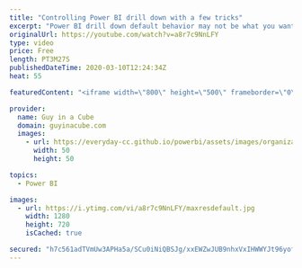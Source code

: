 ```yaml
---
title: "Controlling Power BI drill down with a few tricks"
excerpt: "Power BI drill down default behavior may not be what you want. Patrick shows you a few tricks to control the way it behaves.  📢 Become a member: https://guyinacu.be/membership   *******************  Want to take your Power BI skills to the next level? We have training courses available to help you with"
originalUrl: https://youtube.com/watch?v=a8r7c9NnLFY
type: video
price: Free
length: PT3M27S
publishedDateTime: 2020-03-10T12:24:34Z
heat: 55

featuredContent: "<iframe width=\"800\" height=\"500\" frameborder=\"0\" src=\"https://www.youtube.com/embed/a8r7c9NnLFY\" allow=\"accelerometer; autoplay; encrypted-media; gyroscope; picture-in-picture\" allowfullscreen></iframe>"

provider:
  name: Guy in a Cube
  domain: guyinacube.com
  images:
    - url: https://everyday-cc.github.io/powerbi/assets/images/organizations/guyinacube.com-50x50.jpg
      width: 50
      height: 50

topics:
  - Power BI

images:
  - url: https://i.ytimg.com/vi/a8r7c9NnLFY/maxresdefault.jpg
    width: 1280
    height: 720
    isCached: true

secured: "h7c561adTVmUw3APHa5a/SCu0iNiQBSJg/xxEWZwJUB9nhxVxIHWWYJt96yof64MqOO8v93uMyNihduWIEfqMAdB43sFEbTRrt6RYrldn9rXJmcSfQWlOY9uRX06/AQsC4etPAn0NOaKfrLBvgu7akuvSWf2ZMLj4WwGIXEGmosaq8bbPtsT/Oam+vrsaxPP1fE/4r3CNZn+nRyB5gCr3uVijjxei7fViokU2ekLHXrEx0hYzrRlISv7UBnzdngI3OOvcK/SFzfH/OMu0gZUgSGHb6JVooCiIdSzvg+bJcL2o9W14rQ1QcSC7xGvkp7JWOuyiFg4G2PDYIT6rHhEVIbDItph1UY7U/HFHo/BfHFaHBQAQ0CfEGKR9CHQAnuRf/ak4Y1VyD/Lt/HTnjlJw7D4kTEj99YEi0YkcxFvBW4=;5mQEUWD5xt9shgjoN3I8gQ=="
---
```


